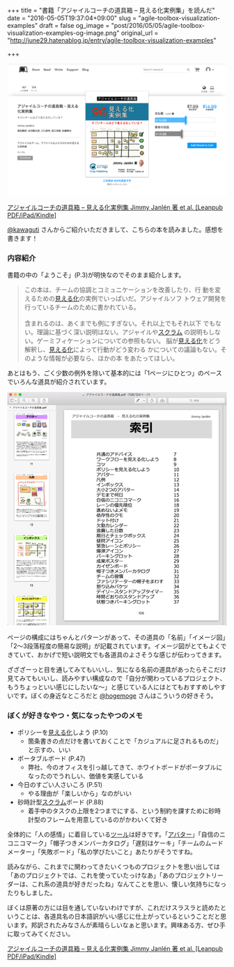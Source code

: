 +++
title = "書籍「アジャイルコーチの道具箱 – 見える化実例集」を読んだ"
date = "2016-05-05T19:37:04+09:00"
slug = "agile-toolbox-visualization-examples"
draft = false
og_image = "post/2016/05/05/agile-toolbox-visualization-examples-og-image.png"
original_url = "http://june29.hatenablog.jp/entry/agile-toolbox-visualization-examples"

+++

<p><span itemscope itemtype="http://schema.org/Photograph"><img src="/post/2016/05/05/agile-toolbox-visualization-examples-20160505155053.png" alt="f:id:june29:20160505155053p:plain" title="f:id:june29:20160505155053p:plain" class="hatena-fotolife" itemprop="image"></span></p>

<p><a href="https://leanpub.com/agiletoolbox-visualizationexamples-japanese">アジャイルコーチの道具箱 – 見える化実例集 Jimmy Janlén 著 et al. [Leanpub PDF/iPad/Kindle]</a></p>

<p><a href="https://twitter.com/kawaguti">@kawaguti</a> さんからご紹介いただきまして、こちらの本を読みました。感想を書きます！</p>

<h3>内容紹介</h3>

<p>書籍の中の「ようこそ」(P.3)が明快なのでそのまま紹介します。</p>

<blockquote>
この本は、チームの協調とコミュニケーションを改善したり、行 動を変えるための<a class="keyword" href="http://d.hatena.ne.jp/keyword/%B8%AB%A4%A8%A4%EB%B2%BD">見える化</a>の実例でいっぱいだ。アジャイルソフ トウェア開発を行っているチームのために書かれている。<br>
<br>
含まれるのは、あくまでも例にすぎない。それ以上でもそれ以下 でもない。理論に基づく深い説明はない。アジャイルや<a class="keyword" href="http://d.hatena.ne.jp/keyword/%A5%B9%A5%AF%A5%E9%A5%E0">スクラム</a> の説明もしない。ゲーミフィケーションについての参照もない。 脳が<a class="keyword" href="http://d.hatena.ne.jp/keyword/%B8%AB%A4%A8%A4%EB%B2%BD">見える化</a>をどう解釈し、<a class="keyword" href="http://d.hatena.ne.jp/keyword/%B8%AB%A4%A8%A4%EB%B2%BD">見える化</a>によって行動がどう変わる かについての議論もない。そのような情報が必要なら、ほかの本 をあたってほしい。
</blockquote>


<p>あとはもう、ごく少数の例外を除いて基本的には「1ページにひとつ」のペースでいろんな道具が紹介されています。</p>

<p><span itemscope itemtype="http://schema.org/Photograph"><img src="/post/2016/05/05/agile-toolbox-visualization-examples-20160505191847.png" alt="f:id:june29:20160505191847p:plain" title="f:id:june29:20160505191847p:plain" class="hatena-fotolife" itemprop="image"></span></p>

<p>ページの構成にはちゃんとパターンがあって、その道具の「名前」「イメージ図」「2〜3段落程度の簡易な説明」が記載されています。イメージ図がとてもよくできていて、おかげで短い説明文でも各道具のよさそうな感じが伝わってきます。</p>

<p>ざざざーっと目を通してみてもいいし、気になる名前の道具があったらそこだけ見てみてもいいし、読みやすい構成なので「自分が関わっているプロジェクト、もうちょっといい感じにしたいな〜」と感じている人にはとてもおすすめしやすいです。ぼくの身近なところだと <a href="https://twitter.com/hogemoge">@hogemoge</a> さんはこういうの好きそう。</p>

<h3>ぼくが好きなやつ・気になったやつのメモ</h3>

<ul>
<li>ポリシーを<a class="keyword" href="http://d.hatena.ne.jp/keyword/%B8%AB%A4%A8%A4%EB%B2%BD">見える化</a>しよう (P.10)

<ul>
<li>箇条書きの点だけを書いておくことで「カジュアルに足されるものだ」と示すの、いい</li>
</ul>
</li>
<li>ポータブルボード (P.47)

<ul>
<li>弊社、今のオフィスを引っ越してきて、ホワイトボードがポータブルになったのでうれしい、価値を実感している</li>
</ul>
</li>
<li>今日のすごい人さいころ (P.51)

<ul>
<li>やる理由が「楽しいから」なのがいい</li>
</ul>
</li>
<li>砂時計型<a class="keyword" href="http://d.hatena.ne.jp/keyword/%A5%B9%A5%AF%A5%E9%A5%E0">スクラム</a>ボード (P.88)

<ul>
<li>着手中のタスクの上限を2つまでにする、という制約を課すために砂時計型のフレームを用意しているのがかわいくて好き</li>
</ul>
</li>
</ul>


<p>全体的に「人の感情」に着目している<a class="keyword" href="http://d.hatena.ne.jp/keyword/%A5%C4%A1%BC%A5%EB">ツール</a>は好きです。「<a class="keyword" href="http://d.hatena.ne.jp/keyword/%A5%A2%A5%D0%A5%BF%A1%BC">アバター</a>」「自信のニコニコマーク」「帽子つきメンバーカタログ」「遅刻はケーキ」「チームのムードメーター」「失敗ボード」「私の学びたいこと」あたりがそうですね。</p>

<p>読みながら、これまでに関わってきたいくつものプロジェクトを思い出しては「あのプロジェクトでは、これを使っていたっけなあ」「あのプロジェクトリーダーは、これ系の道具が好きだったね」なんてことを思い、懐しい気持ちになったりもしました。</p>

<p>ぼくは原著の方には目を通していないわけですが、これだけスラスラと読めたということは、各道具名の日本語訳がいい感じに仕上がっているということだと思います。邦訳されたみなさんが素晴らしいなぁと思います。興味ある方、ぜひ手に取ってみてください。</p>

<p><a href="https://leanpub.com/agiletoolbox-visualizationexamples-japanese">アジャイルコーチの道具箱 – 見える化実例集 Jimmy Janlén 著 et al. [Leanpub PDF/iPad/Kindle]</a></p>

